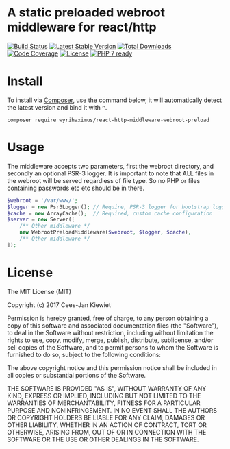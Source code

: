 # A static preloaded webroot middleware for react/http

[![Build Status](https://travis-ci.org/WyriHaximus/reactphp-http-middleware-webroot-preload.svg?branch=master)](https://travis-ci.org/WyriHaximus/reactphp-http-middleware-webroot-preload)
[![Latest Stable Version](https://poser.pugx.org/WyriHaximus/react-http-middleware-webroot-preload/v/stable.png)](https://packagist.org/packages/WyriHaximus/react-http-middleware-webroot-preload)
[![Total Downloads](https://poser.pugx.org/WyriHaximus/react-http-middleware-webroot-preload/downloads.png)](https://packagist.org/packages/WyriHaximus/react-http-middleware-webroot-preload)
[![Code Coverage](https://scrutinizer-ci.com/g/WyriHaximus/reactphp-http-middleware-webroot-preload/badges/coverage.png?b=master)](https://scrutinizer-ci.com/g/WyriHaximus/reactphp-http-middleware-webroot-preload/?branch=master)
[![License](https://poser.pugx.org/WyriHaximus/react-http-middleware-webroot-preload/license.png)](https://packagist.org/packages/WyriHaximus/react-http-middleware-webroot-preload)
[![PHP 7 ready](http://php7ready.timesplinter.ch/WyriHaximus/reactphp-http-middleware-webroot-preload/badge.svg)](https://travis-ci.org/WyriHaximus/reactphp-http-middleware-webroot-preload)

# Install

To install via [Composer](http://getcomposer.org/), use the command below, it will automatically detect the latest version and bind it with `^`.

```
composer require wyrihaximus/react-http-middleware-webroot-preload
```

# Usage

The middleware accepts two parameters, first the webroot directory, and secondly an optional PSR-3 logger.
It is important to note that ALL files in the webroot will be served regardless of file type. So no PHP or
files containing passwords etc etc should be in there.

```php
$webroot = '/var/www/';
$logger = new Psr3Logger(); // Require, PSR-3 logger for bootstrap logging
$cache = new ArrayCache();  // Required, custom cache configuration
$server = new Server([
    /** Other middleware */
    new WebrootPreloadMiddleware($webroot, $logger, $cache),
    /** Other middleware */
]);
```

# License

The MIT License (MIT)

Copyright (c) 2017 Cees-Jan Kiewiet

Permission is hereby granted, free of charge, to any person obtaining a copy
of this software and associated documentation files (the "Software"), to deal
in the Software without restriction, including without limitation the rights
to use, copy, modify, merge, publish, distribute, sublicense, and/or sell
copies of the Software, and to permit persons to whom the Software is
furnished to do so, subject to the following conditions:

The above copyright notice and this permission notice shall be included in all
copies or substantial portions of the Software.

THE SOFTWARE IS PROVIDED "AS IS", WITHOUT WARRANTY OF ANY KIND, EXPRESS OR
IMPLIED, INCLUDING BUT NOT LIMITED TO THE WARRANTIES OF MERCHANTABILITY,
FITNESS FOR A PARTICULAR PURPOSE AND NONINFRINGEMENT. IN NO EVENT SHALL THE
AUTHORS OR COPYRIGHT HOLDERS BE LIABLE FOR ANY CLAIM, DAMAGES OR OTHER
LIABILITY, WHETHER IN AN ACTION OF CONTRACT, TORT OR OTHERWISE, ARISING FROM,
OUT OF OR IN CONNECTION WITH THE SOFTWARE OR THE USE OR OTHER DEALINGS IN THE
SOFTWARE.
